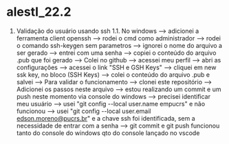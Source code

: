 # alestI_22.2
1. Validação do usuário usando ssh 
  1.1. No windows
    --> adicionei a ferramenta client openssh
    --> rodei o cmd como administrador
    --> rodei o comando ssh-keygen sem parametros
      --> ignorei o nome do arquivo a ser gerado
      --> entrei com uma senha
    --> copiei o conteúdo do arquivo .pub que foi gerado
    --> Colei no github
      --> acessei meu perfil
      --> abri as configurações
      --> acessei o link "SSH e GSH Keys"
      --> cliquei em new ssk key, no bloco (SSH Keys)
      --> colei o conteúdo do arquivo .pub e salvei
    --> Para validar o funcionamento
      --> clonei este repositório
      --> Adicionei os passos neste arquivo
      --> estou realizando um commit e um push neste momento via console do windows
        --> precisei identificar meu usuário
          --> usei "git config --local user.name empucrs" e não funcionou
          --> usei "git config --local user.email edson.moreno@pucrs.br" e a chave ssh foi identificada, sem a necessidade de entrar com a senha
      --> git commit e git push funcionou tanto do console do windows qto do console lançado no vscode   